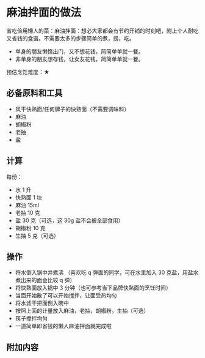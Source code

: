 
# 麻油拌面的做法

省吃俭用懒人的菜：麻油拌面：想必大家都会有节约开销的时刻吧，附上个人耐吃又省钱的食谱。不需要太多的步骤简单的煮，捞，吃。

- 单身的朋友懒惰出门，又不想花钱，简简单单就一餐。
- 非单身的朋友想存钱，让女友花钱，简简单单就一餐。

预估烹饪难度：★

## 必备原料和工具

* 风干快熟面/任何牌子的快熟面（不需要调味料）
* 麻油
* 胡椒粉
* 老抽
* 盐

## 计算

每份：

* 水 1 升
* 快熟面 1 块
* 麻油 15ml
* 老抽 10 克
* 盐 30 克（可选，这 30g 盐不会被全部食用）
* 胡椒粉 10 克
* 生抽 5 克（可选）

## 操作

* 将水倒入锅中并煮沸 （喜欢吃 q 弹面的同学，可在水里加入 30 克盐，用盐水煮出来的面会比较 q 弹）
* 将快熟面放入锅中 3 分钟（也可参考当下品牌快熟面的烹饪时间）
* 当面开始散了可以开始搅拌，让面受热均匀
* 将水滤干把面倒入碗中
* 按照上面的计量放入麻油，老抽，胡椒粉，生抽（可选）
* 筷子搅拌均匀
* 一道简单即省钱的懒人麻油拌面就完成啦

## 附加内容


